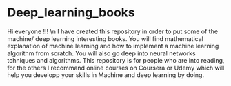 # Deep_learning_books
Hi everyone !!!
\n I have created this repository in order to put some of the machine/ deep learning interesting books. You will find mathematical explanation of machine learning and how to implement a machine learning algorithm from scratch.
You will also go deep into neural networks tchniques and algorithms.
This repository is for people who are into reading, for the others I recommand online courses on Coursera or Udemy which will help you developp your skills in Machine and deep learning by doing.

